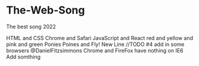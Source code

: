 # The-Web-Song
The best song 2022

HTML and CSS
Chrome and Safari
JavaScript and React
red and yellow and pink and green
Ponies Poines and Fly!
New Line
//TODO #4 add in some browsers @DanielFitzsimmons
Chrome and FireFox have nothing on IE6
Add somthing
